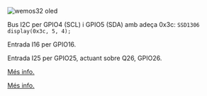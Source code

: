 ![wemos32 oled](https://cdn.instructables.com/FAK/RKQ0/J3YPR3IJ/FAKRKQ0J3YPR3IJ.LARGE.jpg?auto=webp&crop=3:2)

Bus I2C per GPIO4 (SCL) i GPIO5 (SDA) amb adeça 0x3c: `SSD1306 display(0x3c, 5, 4);`

Entrada I16 per GPIO16.

Entrada I25 per GPIO25, actuant sobre Q26, GPIO26.

[Més info.](https://github.com/FablabTorino/AUG-Torino/wiki/Wemos-Lolin-board-(ESP32-with-128x64-SSD1306-I2C-OLED-display))

[Més info.](https://www.hackster.io/johnnyfrx/esp32-with-integrated-oled-wemos-lolin-getting-started-07ac5d)

